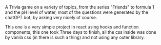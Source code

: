 A Trivia game on a variety of topics, from the series "Friends" to formula 1 and the pH level of water,
most of the questions were generated by the chatGPT bot, by asking very nicely of course.

This one is a very simple project in react using hooks and function components,
this one took Three days to finish,
all the css inside was done by vanila css (in there is such a thing) and not using any outer library.
